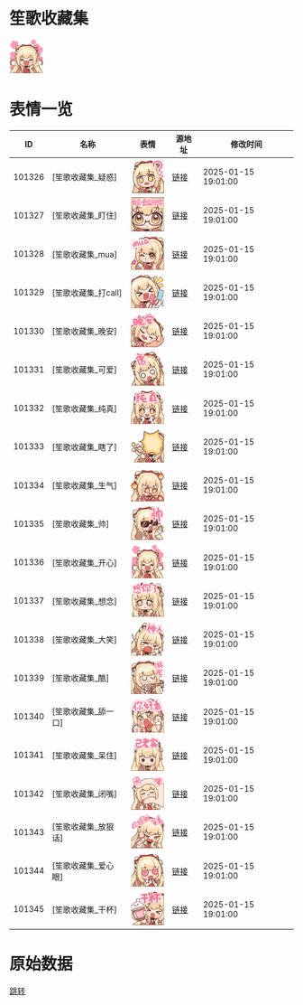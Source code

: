 # 笙歌收藏集

<img src="./cover.png" height="60" alt="cover" />

# 表情一览

|ID|名称|表情|源地址|修改时间|
|----|----|----|----|----|
|101326|[笙歌收藏集_疑惑]|<img src="./pic/101326_%5B笙歌收藏集_疑惑%5D.png" height="60" alt="疑惑"/>|[链接](https://i0.hdslb.com/bfs/garb/4cd424805314cb6a24fd1aa67e870e2eb9502764.png)|2025-01-15 19:01:00|
|101327|[笙歌收藏集_盯住]|<img src="./pic/101327_%5B笙歌收藏集_盯住%5D.png" height="60" alt="盯住"/>|[链接](https://i0.hdslb.com/bfs/garb/7620269f0f55e78076514502e826c648bb227e43.png)|2025-01-15 19:01:00|
|101328|[笙歌收藏集_mua]|<img src="./pic/101328_%5B笙歌收藏集_mua%5D.png" height="60" alt="mua"/>|[链接](https://i0.hdslb.com/bfs/garb/4ce1f5eec5ac9469ee9df59d8f5849620df831e7.png)|2025-01-15 19:01:00|
|101329|[笙歌收藏集_打call]|<img src="./pic/101329_%5B笙歌收藏集_打call%5D.png" height="60" alt="打call"/>|[链接](https://i0.hdslb.com/bfs/garb/b804b80fbb38379e730dd1b6aeb99862812f9d2c.png)|2025-01-15 19:01:00|
|101330|[笙歌收藏集_晚安]|<img src="./pic/101330_%5B笙歌收藏集_晚安%5D.png" height="60" alt="晚安"/>|[链接](https://i0.hdslb.com/bfs/garb/6f3181d6e5644e733f876179c69cc267f25edded.png)|2025-01-15 19:01:00|
|101331|[笙歌收藏集_可爱]|<img src="./pic/101331_%5B笙歌收藏集_可爱%5D.png" height="60" alt="可爱"/>|[链接](https://i0.hdslb.com/bfs/garb/d9a96d8e74a5c46b0822be7aa77514fa7de1b676.png)|2025-01-15 19:01:00|
|101332|[笙歌收藏集_纯真]|<img src="./pic/101332_%5B笙歌收藏集_纯真%5D.png" height="60" alt="纯真"/>|[链接](https://i0.hdslb.com/bfs/garb/0859d2786f1697699bf8296ae14b8a089e7ccaed.png)|2025-01-15 19:01:00|
|101333|[笙歌收藏集_瞎了]|<img src="./pic/101333_%5B笙歌收藏集_瞎了%5D.png" height="60" alt="瞎了"/>|[链接](https://i0.hdslb.com/bfs/garb/a2a57f74673481d4cb36dab63cb6171d95ea1814.png)|2025-01-15 19:01:00|
|101334|[笙歌收藏集_生气]|<img src="./pic/101334_%5B笙歌收藏集_生气%5D.png" height="60" alt="生气"/>|[链接](https://i0.hdslb.com/bfs/garb/9cfce4b3a7f9d0e64e3acf1b9fcb3ca0318a106d.png)|2025-01-15 19:01:00|
|101335|[笙歌收藏集_帅]|<img src="./pic/101335_%5B笙歌收藏集_帅%5D.png" height="60" alt="帅"/>|[链接](https://i0.hdslb.com/bfs/garb/28313d72a1070432d30beb8e40ce0598502a3ad3.png)|2025-01-15 19:01:00|
|101336|[笙歌收藏集_开心]|<img src="./pic/101336_%5B笙歌收藏集_开心%5D.png" height="60" alt="开心"/>|[链接](https://i0.hdslb.com/bfs/garb/29d2995b7a63bffeae941e51edab95a39719efb0.png)|2025-01-15 19:01:00|
|101337|[笙歌收藏集_想念]|<img src="./pic/101337_%5B笙歌收藏集_想念%5D.png" height="60" alt="想念"/>|[链接](https://i0.hdslb.com/bfs/garb/f2216df0d7f6280a5173c959973cb797167c4531.png)|2025-01-15 19:01:00|
|101338|[笙歌收藏集_大笑]|<img src="./pic/101338_%5B笙歌收藏集_大笑%5D.png" height="60" alt="大笑"/>|[链接](https://i0.hdslb.com/bfs/garb/ffd287118b0824df469c4628e292e0279818f92f.png)|2025-01-15 19:01:00|
|101339|[笙歌收藏集_酷]|<img src="./pic/101339_%5B笙歌收藏集_酷%5D.png" height="60" alt="酷"/>|[链接](https://i0.hdslb.com/bfs/garb/229e58845566b35b44ffad92883765b20a2c4541.png)|2025-01-15 19:01:00|
|101340|[笙歌收藏集_舔一口]|<img src="./pic/101340_%5B笙歌收藏集_舔一口%5D.png" height="60" alt="舔一口"/>|[链接](https://i0.hdslb.com/bfs/garb/045de2053d6fd46af440dd9e82d679dc03b6df2b.png)|2025-01-15 19:01:00|
|101341|[笙歌收藏集_呆住]|<img src="./pic/101341_%5B笙歌收藏集_呆住%5D.png" height="60" alt="呆住"/>|[链接](https://i0.hdslb.com/bfs/garb/e553c75099cce2c2f85907075a46b18d5f8f0968.png)|2025-01-15 19:01:00|
|101342|[笙歌收藏集_闭嘴]|<img src="./pic/101342_%5B笙歌收藏集_闭嘴%5D.png" height="60" alt="闭嘴"/>|[链接](https://i0.hdslb.com/bfs/garb/a107bbfdee9fda80540465f505741808cf0d53e0.png)|2025-01-15 19:01:00|
|101343|[笙歌收藏集_放狠话]|<img src="./pic/101343_%5B笙歌收藏集_放狠话%5D.png" height="60" alt="放狠话"/>|[链接](https://i0.hdslb.com/bfs/garb/0cf3c4db0b9726de62924f7b928e6f7814c9c4ad.png)|2025-01-15 19:01:00|
|101344|[笙歌收藏集_爱心眼]|<img src="./pic/101344_%5B笙歌收藏集_爱心眼%5D.png" height="60" alt="爱心眼"/>|[链接](https://i0.hdslb.com/bfs/garb/6a9c8499b406cd5c2c9de5cf9bee5150056dc8d7.png)|2025-01-15 19:01:00|
|101345|[笙歌收藏集_干杯]|<img src="./pic/101345_%5B笙歌收藏集_干杯%5D.png" height="60" alt="干杯"/>|[链接](https://i0.hdslb.com/bfs/garb/e3bdee21a8fc15dd6cc8a98679419f849f35df49.png)|2025-01-15 19:01:00|

# 原始数据

[跳转](./raw.json)

